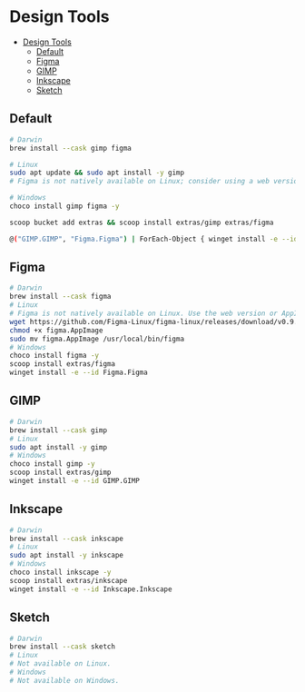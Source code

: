 # Design Tools

- [Design Tools](#design-tools)
  - [Default](#default)
  - [Figma](#figma)
  - [GIMP](#gimp)
  - [Inkscape](#inkscape)
  - [Sketch](#sketch)

## Default

```bash
# Darwin
brew install --cask gimp figma

# Linux
sudo apt update && sudo apt install -y gimp
# Figma is not natively available on Linux; consider using a web version or AppImage.

# Windows
choco install gimp figma -y

scoop bucket add extras && scoop install extras/gimp extras/figma

@("GIMP.GIMP", "Figma.Figma") | ForEach-Object { winget install -e --id $_ }
```

## Figma

```bash
# Darwin
brew install --cask figma
# Linux
# Figma is not natively available on Linux. Use the web version or AppImage.
wget https://github.com/Figma-Linux/figma-linux/releases/download/v0.9.3/Figma-linux_x86_64.AppImage -O figma.AppImage
chmod +x figma.AppImage
sudo mv figma.AppImage /usr/local/bin/figma
# Windows
choco install figma -y
scoop install extras/figma
winget install -e --id Figma.Figma
```

## GIMP

```bash
# Darwin
brew install --cask gimp
# Linux
sudo apt install -y gimp
# Windows
choco install gimp -y
scoop install extras/gimp
winget install -e --id GIMP.GIMP
```

## Inkscape

```bash
# Darwin
brew install --cask inkscape
# Linux
sudo apt install -y inkscape
# Windows
choco install inkscape -y
scoop install extras/inkscape
winget install -e --id Inkscape.Inkscape
```

## Sketch

```bash
# Darwin
brew install --cask sketch
# Linux
# Not available on Linux.
# Windows
# Not available on Windows.
```
